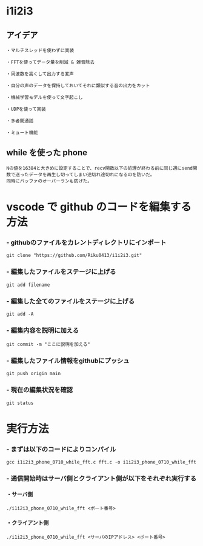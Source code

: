 # i1i2i3

## アイデア

```
・マルチスレッドを使わずに実装

・FFTを使ってデータ量を削減 & 雑音除去

・周波数を高くして出力する変声

・自分の声のデータを保持しておいてそれに類似する音の出力をカット

・機械学習モデルを使って文字起こし

・UDPを使って実装

・多者間通話

・ミュート機能
```

## while を使った phone
```
Nの値を16384と大きめに設定することで、recv関数以下の処理が終わる前に同じ週にsend関数で送ったデータを再生し切ってしまい途切れ途切れになるのを防いだ。
同時にバッファのオーバーランも防げた。
```

# vscode で github のコードを編集する方法

### - githubのファイルをカレントディレクトリにインポート
```
git clone "https://github.com/Riku0413/i1i2i3.git"
```

### - 編集したファイルをステージに上げる
```
git add filename
```

### - 編集した全てのファイルをステージに上げる
```
git add -A
```

### - 編集内容を説明に加える
```
git commit -m "ここに説明を加える"
```

### - 編集したファイル情報をgithubにプッシュ
```
git push origin main
```

### - 現在の編集状況を確認
```
git status
```

# 実行方法

### - まずは以下のコードによりコンパイル
```
gcc i1i2i3_phone_0710_while_fft.c fft.c -o i1i2i3_phone_0710_while_fft
```

### - 通信開始時はサーバ側とクライアント側が以下をそれぞれ実行する

#### ・サーバ側
```
./i1i2i3_phone_0710_while_fft <ポート番号>
```

#### ・クライアント側
```
./i1i2i3_phone_0710_while_fft <サーバのIPアドレス> <ポート番号>
```